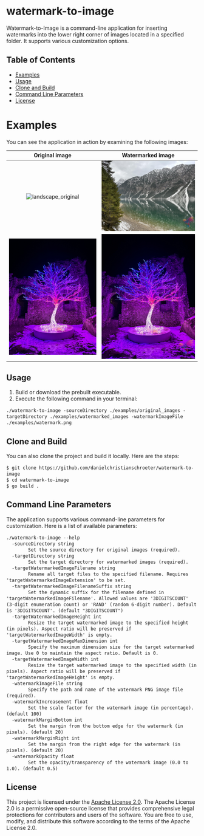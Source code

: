 # watermark-to-image

Watermark-to-Image is a command-line application for inserting watermarks into the lower right corner of images located in a specified folder. It supports various customization options.

## Table of Contents

- [Examples](#examples)
- [Usage](#usage)
- [Clone and Build](#clone-and-build)
- [Command Line Parameters](#command-line-parameters)
- [License](#license)

# Examples

You can see the application in action by examining the following images:

|                                                                  Original image                                                                  |                                                                   Watermarked image                                                                    |
| :----------------------------------------------------------------------------------------------------------------------------------------------: | :----------------------------------------------------------------------------------------------------------------------------------------------------: |
| ![landscape_original](https://raw.githubusercontent.com/danielchristianschroeter/watermark-to-image/main/examples/original_images/landscape.jpg) | ![landscape_watermarked](https://raw.githubusercontent.com/danielchristianschroeter/watermark-to-image/main/examples/watermarked_images/landscape.jpg) |
|  ![portrait_original](https://raw.githubusercontent.com/danielchristianschroeter/watermark-to-image/main/examples/original_images/portrait.jpg)  |  ![portrait_watermarked](https://raw.githubusercontent.com/danielchristianschroeter/watermark-to-image/main/examples/watermarked_images/portrait.jpg)  |

## Usage

1. Build or download the prebuilt executable.
2. Execute the following command in your terminal:

```shell
./watermark-to-image -sourceDirectory ./examples/original_images -targetDirectory ./examples/watermarked_images -watermarkImageFile ./examples/watermark.png
```

## Clone and Build

You can also clone the project and build it locally. Here are the steps:

```shell
$ git clone https://github.com/danielchristianschroeter/watermark-to-image
$ cd watermark-to-image
$ go build .
```

## Command Line Parameters

The application supports various command-line parameters for customization. Here is a list of available parameters:

```shell
./watermark-to-image --help
  -sourceDirectory string
        Set the source directory for original images (required).
  -targetDirectory string
        Set the target directory for watermarked images (required).
  -targetWatermarkedImageFilename string
        Rename all target files to the specified filename. Requires 'targetWatermarkedImageExtension' to be set.
  -targetWatermarkedImageFilenameSuffix string
        Set the dynamic suffix for the filename defined in 'targetWatermarkedImageFilename'. Allowed values are '3DIGITSCOUNT' (3-digit enumeration count) or 'RAND' (random 6-digit number). Default is '3DIGITSCOUNT'. (default "3DIGITSCOUNT")
  -targetWatermarkedImageHeight int
        Resize the target watermarked image to the specified height (in pixels). Aspect ratio will be preserved if 'targetWatermarkedImageWidth' is empty.
  -targetWatermarkedImageMaxDimension int
        Specify the maximum dimension size for the target watermarked image. Use 0 to maintain the aspect ratio. Default is 0.
  -targetWatermarkedImageWidth int
        Resize the target watermarked image to the specified width (in pixels). Aspect ratio will be preserved if 'targetWatermarkedImageHeight' is empty.
  -watermarkImageFile string
        Specify the path and name of the watermark PNG image file (required).
  -watermarkIncreasement float
        Set the scale factor for the watermark image (in percentage). (default 100)
  -watermarkMarginBottom int
        Set the margin from the bottom edge for the watermark (in pixels). (default 20)
  -watermarkMarginRight int
        Set the margin from the right edge for the watermark (in pixels). (default 20)
  -watermarkOpacity float
        Set the opacity/transparency of the watermark image (0.0 to 1.0). (default 0.5)
```

## License

This project is licensed under the [Apache License 2.0](LICENSE). The Apache License 2.0 is a permissive open-source license that provides comprehensive legal protections for contributors and users of the software. You are free to use, modify, and distribute this software according to the terms of the Apache License 2.0.

